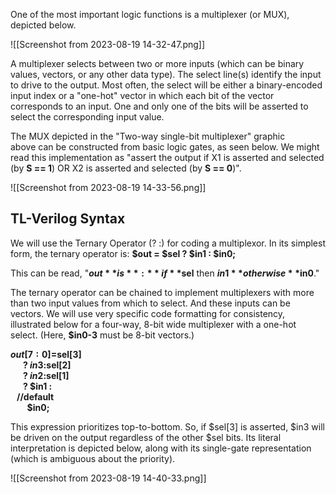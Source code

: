 
One of the most important logic functions is a multiplexer (or MUX), depicted below.

![[Screenshot from 2023-08-19 14-32-47.png]]

A multiplexer selects between two or more inputs (which can be binary values, vectors, or any other data type). The select line(s) identify the input to drive to the output. Most often, the select will be either a binary-encoded input index or a "one-hot" vector in which each bit of the vector corresponds to an input. One and only one of the bits will be asserted to select the corresponding input value.

The MUX depicted in the "Two-way single-bit multiplexer" graphic above can be constructed from basic logic gates, as seen below. We might read this implementation as "assert the output if X1 is asserted and selected (by **S == 1**) OR X2 is asserted and selected (by **S == 0**)".

![[Screenshot from 2023-08-19 14-33-56.png]]

## TL-Verilog Syntax

We will use  the Ternary Operator (? :) for coding a multiplexor. In its simplest form, the ternary operator is:
**$out = $sel ? $in1 : $in0;**

This can be read, "**$out** is**:** if **$sel** then **$in1** otherwise **$in0**."

The ternary operator can be chained to implement multiplexers with more than two input values from which to select. And these inputs can be vectors. We will use very specific code formatting for consistency, illustrated below for a four-way, 8-bit wide multiplexer with a one-hot select. (Here, **$in0-3** must be 8-bit vectors.)

**$out[7:0] =  
   $sel[3]  
      ? $in3 :  
   $sel[2]  
      ? $in2 :   $sel[1]  
      ? $in1 :  
   //default  
        $in0;**

This expression prioritizes top-to-bottom. So, if $sel[3] is asserted, $in3 will be driven on the output regardless of the other $sel bits. Its literal interpretation is depicted below, along with its single-gate representation (which is ambiguous about the priority).


![[Screenshot from 2023-08-19 14-40-33.png]]